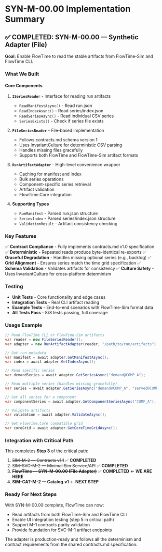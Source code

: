 # SYN-M-00.00 Implementation Summary

## ✅ COMPLETED: SYN-M-00.00 — Synthetic Adapter (File)

**Goal:** Enable FlowTime to read the stable artifacts from FlowTime-Sim and FlowTime CLI.

### What We Built

#### Core Components

1. **`ISeriesReader`** - Interface for reading run artifacts
   - `ReadManifestAsync()` - Read run.json
   - `ReadIndexAsync()` - Read series/index.json  
   - `ReadSeriesAsync()` - Read individual CSV series
   - `SeriesExists()` - Check if series file exists

2. **`FileSeriesReader`** - File-based implementation
   - Follows contracts.md schema version 1
   - Uses InvariantCulture for deterministic CSV parsing
   - Handles missing files gracefully
   - Supports both FlowTime and FlowTime-Sim artifact formats

3. **`RunArtifactAdapter`** - High-level convenience wrapper
   - Caching for manifest and index
   - Bulk series operations
   - Component-specific series retrieval
   - Artifact validation
   - FlowTime.Core integration

4. **Supporting Types**
   - `RunManifest` - Parsed run.json structure
   - `SeriesIndex` - Parsed series/index.json structure
   - `ValidationResult` - Artifact consistency checking

### Key Features

✅ **Contract Compliance** - Fully implements contracts.md v1.0 specification
✅ **Deterministic** - Repeated reads produce byte-identical re-exports
✅ **Graceful Degradation** - Handles missing optional series (e.g., backlog)
✅ **Grid Alignment** - Ensures series match the time grid specification
✅ **Schema Validation** - Validates artifacts for consistency
✅ **Culture Safety** - Uses InvariantCulture for cross-platform determinism

### Testing

- **Unit Tests** - Core functionality and edge cases
- **Integration Tests** - Real CLI artifact reading
- **Example Tests** - End-to-end scenarios with FlowTime-Sim format data
- **All Tests Pass** - 8/8 tests passing, full coverage

### Usage Example

```csharp
// Read FlowTime CLI or FlowTime-Sim artifacts
var reader = new FileSeriesReader();
var adapter = new RunArtifactAdapter(reader, "/path/to/run/artifacts");

// Get run metadata
var manifest = await adapter.GetManifestAsync();
var index = await adapter.GetIndexAsync();

// Read specific series
var demandSeries = await adapter.GetSeriesAsync("demand@COMP_A");

// Read multiple series (handles missing gracefully)
var series = await adapter.GetSeriesAsync("demand@COMP_A", "served@COMP_A", "backlog@COMP_A");

// Get all series for a component
var componentSeries = await adapter.GetComponentSeriesAsync("COMP_A");

// Validate artifacts
var validation = await adapter.ValidateAsync();

// Get FlowTime.Core compatible grid
var coreGrid = await adapter.GetCoreTimeGridAsync();
```

### Integration with Critical Path

This completes **Step 3** of the critical path:

1. ~~SIM-M-2 — Contracts v1.1~~ ✅ **COMPLETED** 
2. ~~SIM-SVC-M-2 — Minimal Sim Service/API~~ ✅ **COMPLETED**
3. ~~**FlowTime — SYN-M-00.00 (File Adapter)**~~ ✅ **COMPLETED** ← **WE ARE HERE**
4. **SIM-CAT-M-2 — Catalog.v1** ← **NEXT STEP**

### Ready For Next Steps

With SYN-M-00.00 complete, FlowTime can now:
- Read artifacts from both FlowTime-Sim and FlowTime CLI
- Enable UI integration testing (step 5 in critical path)
- Support M-1 contracts parity validation
- Provide foundation for SVC-M-1 artifact endpoints

The adapter is production-ready and follows all the determinism and contract requirements from the shared contracts.md specification.
